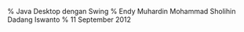 % Java Desktop dengan Swing
% Endy Muhardin
  Mohammad Sholihin
  Dadang Iswanto
% 11 September 2012
